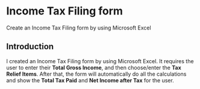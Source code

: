 # Income Tax Filing form
Create an Income Tax Filing form by using Microsoft Excel

## Introduction
I created an Income Tax Filing form by using Microsoft Excel.
It requires the user to enter their **Total Gross Income**, and then choose/enter the **Tax Relief Items**.
After that, the form will automatically do all the calculations and show the **Total Tax Paid** and **Net Income after Tax** for the user.
